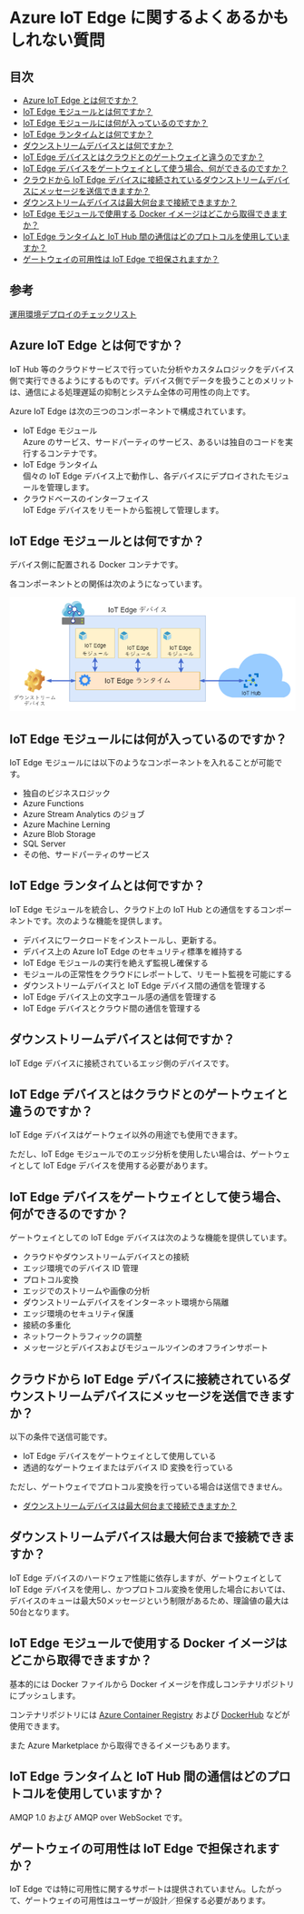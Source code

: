 # Azure IoT Edge に関するよくあるかもしれない質問

## 目次

- [Azure IoT Edge とは何ですか？](#q-about)
- [IoT Edge モジュールとは何ですか？](#q-edge-module)
- [IoT Edge モジュールには何が入っているのですか？](#q-edge-module2)
- [IoT Edge ランタイムとは何ですか？](#q-edge-runtime)
- [ダウンストリームデバイスとは何ですか？](#q-downstream-device)
- [IoT Edge デバイスとはクラウドとのゲートウェイと違うのですか？](#q-gateway)
- [IoT Edge デバイスをゲートウェイとして使う場合、何ができるのですか？](#q-gateway2)
- [クラウドから IoT Edge デバイスに接続されているダウンストリームデバイスにメッセージを送信できますか？](#q-cloud-to-device)
- [ダウンストリームデバイスは最大何台まで接続できますか？](#q-max-devices)
- [IoT Edge モジュールで使用する Docker イメージはどこから取得できますか？](#q-docker-image)
- [IoT Edge ランタイムと IoT Hub 間の通信はどのプロトコルを使用していますか？](#q-hub-protocol)
- [ゲートウェイの可用性は IoT Edge で担保されますか？](#q-availability)

## 参考

[運用環境デプロイのチェックリスト](https://docs.microsoft.com/ja-jp/azure/iot-edge/production-checklist)


## <a id="q-about">Azure IoT Edge とは何ですか？</a>

IoT Hub 等のクラウドサービスで行っていた分析やカスタムロジックをデバイス側で実行できるようにするものです。デバイス側でデータを扱うことのメリットは、通信による処理遅延の抑制とシステム全体の可用性の向上です。

Azure IoT Edge は次の三つのコンポーネントで構成されています。

- IoT Edge モジュール<br/>Azure のサービス、サードパーティのサービス、あるいは独自のコードを実行するコンテナです。
- IoT Edge ランタイム<br />個々の IoT Edge デバイス上で動作し、各デバイスにデプロイされたモジュールを管理します。
- クラウドベースのインターフェイス<br />IoT Edge デバイスをリモートから監視して管理します。

## <a id="q-edge-module">IoT Edge モジュールとは何ですか？</a>

デバイス側に配置される Docker コンテナです。

各コンポーネントとの関係は次のようになっています。

![IoT Edge コンポーネント](images/iot-edge-device.png)

## <a id="q-edge-module2">IoT Edge モジュールには何が入っているのですか？</a>

IoT Edge モジュールには以下のようなコンポーネントを入れることが可能です。

- 独自のビジネスロジック
- Azure Functions
- Azure Stream Analytics のジョブ
- Azure Machine Lerning
- Azure Blob Storage
- SQL Server
- その他、サードパーティのサービス

## <a id="q-edge-runtime">IoT Edge ランタイムとは何ですか？</a>

IoT Edge モジュールを統合し、クラウド上の IoT Hub との通信をするコンポーネントです。次のような機能を提供します。

- デバイスにワークロードをインストールし、更新する。
- デバイス上の Azure IoT Edge のセキュリティ標準を維持する
- IoT Edge モジュールの実行を絶えず監視し確保する
- モジュールの正常性をクラウドにレポートして、リモート監視を可能にする
- ダウンストリームデバイスと IoT Edge デバイス間の通信を管理する
- IoT Edge デバイス上の文字ユール感の通信を管理する
- IoT Edge デバイスとクラウド間の通信を管理する

## <a id="q-downstream-device">ダウンストリームデバイスとは何ですか？</a>

IoT Edge デバイスに接続されているエッジ側のデバイスです。

## <a id="q-gateway">IoT Edge デバイスとはクラウドとのゲートウェイと違うのですか？</a>

IoT Edge デバイスはゲートウェイ以外の用途でも使用できます。

ただし、IoT Edge モジュールでのエッジ分析を使用したい場合は、ゲートウェイとして IoT Edge デバイスを使用する必要があります。

## <a id="q-gateway2">IoT Edge デバイスをゲートウェイとして使う場合、何ができるのですか？</a>

ゲートウェイとしての IoT Edge デバイスは次のような機能を提供しています。

- クラウドやダウンストリームデバイスとの接続
- エッジ環境でのデバイス ID 管理
- プロトコル変換
- エッジでのストリームや画像の分析
- ダウンストリームデバイスをインターネット環境から隔離
- エッジ環境のセキュリティ保護
- 接続の多重化
- ネットワークトラフィックの調整
- メッセージとデバイスおよびモジュールツインのオフラインサポート

## <a id="q-cloud-to-device">クラウドから IoT Edge デバイスに接続されているダウンストリームデバイスにメッセージを送信できますか？</a>

以下の条件で送信可能です。

- IoT Edge デバイスをゲートウェイとして使用している
- 透過的なゲートウェイまたはデバイス ID 変換を行っている

ただし、ゲートウェイでプロトコル変換を行っている場合は送信できません。

- [ダウンストリームデバイスは最大何台まで接続できますか？](#q-max-devices)
## <a id="q-max-devices">ダウンストリームデバイスは最大何台まで接続できますか？</a>

IoT Edge デバイスのハードウェア性能に依存しますが、ゲートウェイとして IoT Edge デバイスを使用し、かつプロトコル変換を使用した場合においては、デバイスのキューは最大50メッセージという制限があるため、理論値の最大は50台となります。

## <a id="q-docker-image">IoT Edge モジュールで使用する Docker イメージはどこから取得できますか？</a>

基本的には Docker ファイルから Docker イメージを作成しコンテナリポジトリにプッシュします。

コンテナリポジトリには [Azure Container Registry](https://docs.microsoft.com/azure/container-registry/) および [DockerHub](https://docs.docker.com/docker-hub/repos/#viewing-repository-tags) などが使用できます。

また Azure Marketplace から取得できるイメージもあります。

## <a id="q-hub-protocol">IoT Edge ランタイムと IoT Hub 間の通信はどのプロトコルを使用していますか？</a>

AMQP 1.0 および AMQP over WebSocket です。

## <a id="q-availability">ゲートウェイの可用性は IoT Edge で担保されますか？</a>

IoT Edge では特に可用性に関するサポートは提供されていません。したがって、ゲートウェイの可用性はユーザーが設計／担保する必要があります。